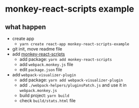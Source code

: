 # monkey-react-scripts example

## what happen
- create app 
  - `yarn create react-app monkey-react-scripts-example`
- git init, move readme file
- add [monkey-react-scripts][]
  - add package: `yarn add monkey-react-scripts`
  - add `webpack.monkey.js` file
  - edit `package.json` file
- add `webpack-visualizer-plugin`
  - add package: `yarn add webpack-visualizer-plugin`
  - add `./webpack-helpers/pluginsPatch.js` and use it in `webpack.monkey.js` 
  - build project: `yarn build`
  - check `build/stats.html` file

[monkey-react-scripts]: https://github.com/monkey-patches/monkey-react-scripts